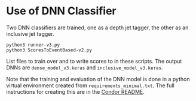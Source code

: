 # Use of DNN Classifier

Two DNN classifiers are trained, one as a depth jet tagger, the other as an inclusive jet tagger.

```
python3 runner-v3.py
python3 ScoresToEventBased-v2.py
```

List files to train over and to write scores to in these scripts. The output DNNs are `dense_model_v3.keras` and `inclusive_model_v3.keras`.

Note that the training and evaluation of the DNN model is done in a python virtual environment created from `requirements_minimal.txt`. The full instructions for creating this are in the [Condor README](https://github.com/gk199/Run3-HCAL-LLP-Analysis/tree/dev-gillian/Run/Condor#debugging-issues-with-dnn-score-addition). 